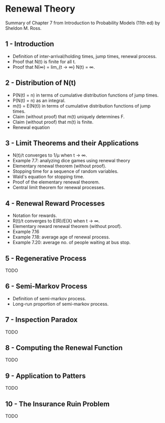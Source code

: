 # Renewal Theory

Summary of Chapter 7 from
Introduction to Probability Models (11th ed)
by Sheldon M. Ross.

## 1 - Introduction

* Definition of inter-arrival/holding times, jump times, renewal process.
* Proof that N(t) is finite for all t.
* Proof that N(∞) = lim_{t → ∞} N(t) = ∞.

## 2 - Distribution of N(t)

* P(N(t) = n) in terms of cumulative distribution functions of jump times.
* P(N(t) = n) as an integral.
* m(t) = E(N(t)) in terms of cumulative distribution functions of jump times.
* Claim (without proof) that m(t) uniquely determines F.
* Claim (without proof) that m(t) is finite.
* Renewal equation

## 3 - Limit Theorems and their Applications

* N(t)/t converges to 1/μ when t → ∞.
* Example 7.7: analyzing dice games using renewal theory
* Elementary renewal theorem (without proof).
* Stopping time for a sequence of random variables.
* Wald's equation for stopping time.
* Proof of the elementary renewal theorem.
* Central limit theorem for renewal processes.

## 4 - Renewal Reward Processes

* Notation for rewards.
* R(t)/t converges to E(R)/E(X) when t → ∞.
* Elementary reward renewal theorem (without proof).
* Example 7.16
* Example 7.18: average age of renewal process.
* Example 7.20: average no. of people waiting at bus stop.

## 5 - Regenerative Process

TODO

## 6 - Semi-Markov Process

* Definition of semi-markov process.
* Long-run proportion of semi-markov process.

## 7 - Inspection Paradox

TODO

## 8 - Computing the Renewal Function

TODO

## 9 - Application to Patters

TODO

## 10 - The Insurance Ruin Problem

TODO
